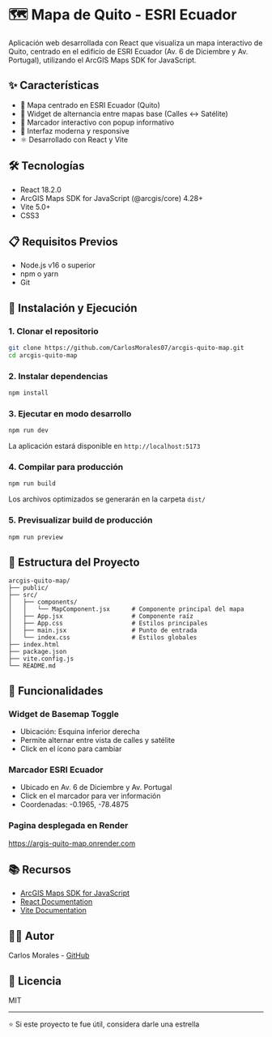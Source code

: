 # 🗺️ Mapa de Quito - ESRI Ecuador

Aplicación web desarrollada con React que visualiza un mapa interactivo de Quito, centrado en el edificio de ESRI Ecuador (Av. 6 de Diciembre y Av. Portugal), utilizando el ArcGIS Maps SDK for JavaScript.

## ✨ Características

- 📍 Mapa centrado en ESRI Ecuador (Quito)
- 🔄 Widget de alternancia entre mapas base (Calles ↔️ Satélite)
- 📌 Marcador interactivo con popup informativo
- 🎨 Interfaz moderna y responsive
- ⚛️ Desarrollado con React y Vite

## 🛠️ Tecnologías

- React 18.2.0
- ArcGIS Maps SDK for JavaScript (@arcgis/core) 4.28+
- Vite 5.0+
- CSS3

## 📋 Requisitos Previos

- Node.js v16 o superior
- npm o yarn
- Git

## 🚀 Instalación y Ejecución

### 1. Clonar el repositorio
```bash
git clone https://github.com/CarlosMorales07/arcgis-quito-map.git
cd arcgis-quito-map
```

### 2. Instalar dependencias
```bash
npm install
```

### 3. Ejecutar en modo desarrollo
```bash
npm run dev
```

La aplicación estará disponible en `http://localhost:5173`

### 4. Compilar para producción
```bash
npm run build
```

Los archivos optimizados se generarán en la carpeta `dist/`

### 5. Previsualizar build de producción
```bash
npm run preview
```

## 📂 Estructura del Proyecto
```
arcgis-quito-map/
├── public/
├── src/
│   ├── components/
│   │   └── MapComponent.jsx      # Componente principal del mapa
│   ├── App.jsx                   # Componente raíz
│   ├── App.css                   # Estilos principales
│   ├── main.jsx                  # Punto de entrada
│   └── index.css                 # Estilos globales
├── index.html
├── package.json
├── vite.config.js
└── README.md
```

## 🎯 Funcionalidades

### Widget de Basemap Toggle
- Ubicación: Esquina inferior derecha
- Permite alternar entre vista de calles y satélite
- Click en el ícono para cambiar

### Marcador ESRI Ecuador
- Ubicado en Av. 6 de Diciembre y Av. Portugal
- Click en el marcador para ver información
- Coordenadas: -0.1965, -78.4875

### Pagina desplegada en Render 

https://argis-quito-map.onrender.com 

## 📚 Recursos

- [ArcGIS Maps SDK for JavaScript](https://developers.arcgis.com/javascript/latest/)
- [React Documentation](https://react.dev/)
- [Vite Documentation](https://vitejs.dev/)

## 👨‍💻 Autor

Carlos Morales - [GitHub](https://github.com/CarlosMorales07)

## 📄 Licencia

MIT

---

⭐ Si este proyecto te fue útil, considera darle una estrella
